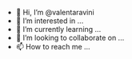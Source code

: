- 👋 Hi, I’m @valentaravini
- 👀 I’m interested in ...
- 🌱 I’m currently learning ...
- 💞️ I’m looking to collaborate on ...
- 📫 How to reach me ...

<!---
valentaravini/valentaravini is a ✨ special ✨ repository because its `README.md` (this file) appears on your GitHub profile.
You can click the Preview link to take a look at your changes.
--->
